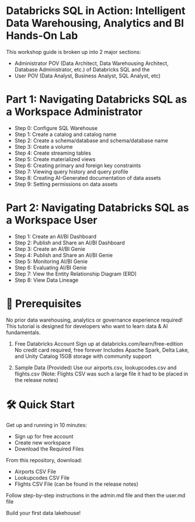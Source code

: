 # Databricks SQL in Action: Intelligent Data Warehousing, Analytics and BI Hands-On Lab

This workshop guide is broken up into 2 major sections:

* Administrator POV (Data Architect, Data Warehousing Architect, Database Administrator, etc.) of Databricks SQL and the
* User POV (Data Analyst, Business Analyst, SQL Analyst, etc)

# Part 1: Navigating Databricks SQL as a Workspace Administrator
* Step 0: Configure SQL Warehouse
* Step 1: Create a catalog and catalog name
* Step 2: Create a schema/database and schema/database name
* Step 3: Create a volume
* Step 4: Create streaming tables
* Step 5: Create materialized views
* Step 6: Creating primary and foreign key constraints
* Step 7: Viewing query history and query profile
* Step 8: Creating AI-Generated documentation of data assets
* Step 9: Setting permissions on data assets

# Part 2: Navigating Databricks SQL as a Workspace User
* Step 1: Create an AI/BI Dashboard
* Step 2: Publish and Share an AI/BI Dashboard
* Step 3: Create an AI/BI Genie
* Step 4: Publish and Share an AI/BI Genie
* Step 5: Monitoring AI/BI Genie
* Step 6: Evaluating AI/BI Genie
* Step 7: View the Entity Relationship Diagram (ERD)
* Step 8: View Data Lineage

# 🚀 Prerequisites
No prior data warehousing, analytics or governance experience required! This tutorial is designed for developers who want to learn data & AI fundamentals.

1. Free Databricks Account
Sign up at databricks.com/learn/free-edition
No credit card required, free forever
Includes Apache Spark, Delta Lake, and Unity Catalog
15GB storage with community support

2. Sample Data (Provided)
Use our airports.csv, lookupcodes.csv and flights.csv (Note: Flights CSV was such a large file it had to be placed in the release notes)

# 🛠️ Quick Start
Get up and running in 10 minutes:

* Sign up for free account
* Create new workspace
* Download the Required Files

From this repository, download:
* Airports CSV File
* Lookupcodes CSV File
* Flights CSV File (can be found in the release notes)

Follow step-by-step instructions in the admin.md file and then the user.md file

Build your first data lakehouse!

